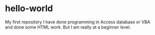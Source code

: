 # hello-world
My first repository
I have done programming in Access database or VBA and done some HTML work. But I am really at a beginner level.

